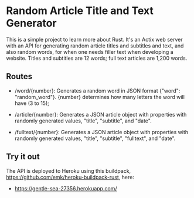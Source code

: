 # Random Article Title and Text Generator

This is a simple project to learn more about Rust. It's an Actix web server with an API for generating random article titles and subtitles and text, and also random words, for when one needs filler text when developing a website. Titles and subtitles are 12 words; full text articles are 1,200 words. 

## Routes
 - /word/{number}: Generates a random word in JSON format {"word": "random_word"}. {number} determines how many letters the word will have (3 to 15);

 - /article/{number}: Generates a JSON article object with properties with randomly generated values, "title", "subtitle", and "date". 

 - /fulltext/{number}: Generates a JSON article object with properties with randomly generated values, "title", "subtitle", "fulltext", and "date". 

## Try it out 
The API is deployed to Heroku using this buildpack, https://github.com/emk/heroku-buildpack-rust, here:

 - https://gentle-sea-27356.herokuapp.com/
